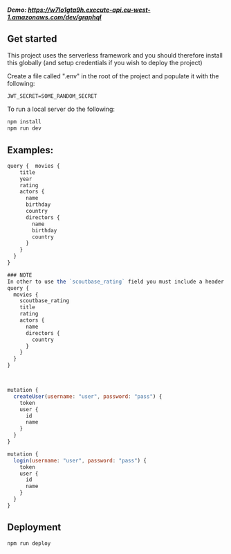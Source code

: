 ##### Demo: https://w7lo1gta9h.execute-api.eu-west-1.amazonaws.com/dev/graphql

## Get started

This project uses the serverless framework and you should therefore install this globally (and setup credentials if you wish to deploy the project)

Create a file called ".env" in the root of the project and populate it with the following:

```
JWT_SECRET=SOME_RANDOM_SECRET
```

To run a local server do the following:

```js
npm install
npm run dev
```

## Examples:

```js
query {  movies {
    title
    year
    rating
    actors {
      name
      birthday
      country
      directors {
        name
        birthday
        country
      }
    }
  }
}

### NOTE
In other to use the `scoutbase_rating` field you must include a header called "authorization" with a valid jwt token ("Bearer XXXXX"), that you can recieve by calling the mutations "login" or "createUser"
query {
  movies {
    scoutbase_rating
    title
    rating
    actors {
      name
      directors {
        country
      }
    }
  }
}



mutation {
  createUser(username: "user", password: "pass") {
    token
    user {
      id
      name
    }
  }
}

mutation {
  login(username: "user", password: "pass") {
    token
    user {
      id
      name
    }
  }
}

```

## Deployment

```
npm run deploy
```
